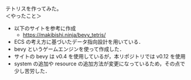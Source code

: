テトリスを作ってみた。  
＜やったこと＞
* 以下のサイトを参考に作成
  * https://makibishi.ninja/bevy_tetris/
* ECS の考え方に基づいたデータ指向設計を用いている．
* bevy というゲームエンジンを使って作成した．
 * サイトの bevy は v0.4 を使用しているが，本リポジトリでは v0.12 を使用
 * system の追加や resource の追加方法が変更になっているため，その点で少し苦労した．
